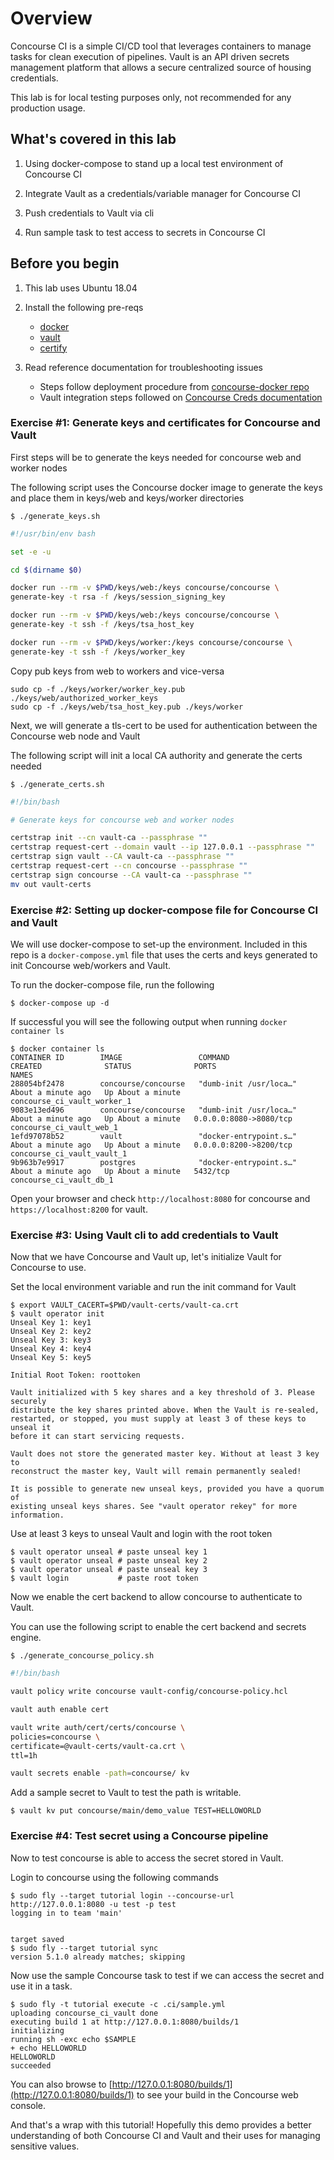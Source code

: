 # Overview

Concourse CI is a simple CI/CD tool that leverages containers to manage tasks for clean execution of pipelines. Vault is an API driven secrets management platform that allows a secure centralized source of housing credentials.

This lab is for local testing purposes only, not recommended for any production usage.

## What's covered in this lab

1. Using docker-compose to stand up a local test environment of Concourse CI

2. Integrate Vault as a credentials/variable manager for Concourse CI

3. Push credentials to Vault via cli 

4. Run sample task to test access to secrets in Concourse CI

## Before you begin

1. This lab uses Ubuntu 18.04

2. Install the following pre-reqs
    * [docker](https://docs.docker.com/install/linux/docker-ce/ubuntu/)
    * [vault](https://www.vaultproject.io/docs/install/)
    * [certify](https://github.com/square/certstrap)

3. Read reference documentation for troubleshooting issues
    * Steps follow deployment procedure from [concourse-docker repo](https://github.com/concourse/concourse-docker)
    * Vault integration steps followed on [Concourse Creds documentation](https://concourse-ci.org/vault-credential-manager.html)

### Exercise #1: Generate keys and certificates for Concourse and Vault

First steps will be to generate the keys needed for concourse web and worker nodes

The following script uses the Concourse docker image to generate the keys and place them in keys/web and keys/worker directories

```console
$ ./generate_keys.sh
```
  
```bash
#!/usr/bin/env bash

set -e -u

cd $(dirname $0)

docker run --rm -v $PWD/keys/web:/keys concourse/concourse \
generate-key -t rsa -f /keys/session_signing_key

docker run --rm -v $PWD/keys/web:/keys concourse/concourse \
generate-key -t ssh -f /keys/tsa_host_key

docker run --rm -v $PWD/keys/worker:/keys concourse/concourse \
generate-key -t ssh -f /keys/worker_key

```

Copy pub keys from web to workers and vice-versa

```console
sudo cp -f ./keys/worker/worker_key.pub ./keys/web/authorized_worker_keys
sudo cp -f ./keys/web/tsa_host_key.pub ./keys/worker
```


Next, we will generate a tls-cert to be used for authentication between the Concourse web node and Vault

The following script will init a local CA authority and generate the certs needed

```console
$ ./generate_certs.sh
```

```bash
#!/bin/bash

# Generate keys for concourse web and worker nodes

certstrap init --cn vault-ca --passphrase ""
certstrap request-cert --domain vault --ip 127.0.0.1 --passphrase ""
certstrap sign vault --CA vault-ca --passphrase ""
certstrap request-cert --cn concourse --passphrase ""
certstrap sign concourse --CA vault-ca --passphrase ""
mv out vault-certs
```
  
  
### Exercise #2: Setting up docker-compose file for Concourse CI and Vault

We will use docker-compose to set-up the environment. Included in this repo is a `docker-compose.yml` file that uses the certs and keys generated to init Concourse web/workers and Vault.

To run the docker-compose file, run the following

```console
$ docker-compose up -d
```

If successful you will see the following output when running `docker container ls`
```console
$ docker container ls
CONTAINER ID        IMAGE                 COMMAND                  CREATED              STATUS              PORTS                    NAMES
288054bf2478        concourse/concourse   "dumb-init /usr/loca…"   About a minute ago   Up About a minute                            concourse_ci_vault_worker_1
9083e13ed496        concourse/concourse   "dumb-init /usr/loca…"   About a minute ago   Up About a minute   0.0.0.0:8080->8080/tcp   concourse_ci_vault_web_1
1efd97078b52        vault                 "docker-entrypoint.s…"   About a minute ago   Up About a minute   0.0.0.0:8200->8200/tcp   concourse_ci_vault_vault_1
9b963b7e9917        postgres              "docker-entrypoint.s…"   About a minute ago   Up About a minute   5432/tcp                 concourse_ci_vault_db_1
```

Open your browser and check `http://localhost:8080` for concourse and `https://localhost:8200` for vault.


### Exercise #3: Using Vault cli to add credentials to Vault

Now that we have Concourse and Vault up, let's initialize Vault for Concourse to use.

Set the local environment variable and run the init command for Vault

```console
$ export VAULT_CACERT=$PWD/vault-certs/vault-ca.crt
$ vault operator init
Unseal Key 1: key1
Unseal Key 2: key2
Unseal Key 3: key3
Unseal Key 4: key4
Unseal Key 5: key5

Initial Root Token: roottoken

Vault initialized with 5 key shares and a key threshold of 3. Please securely
distribute the key shares printed above. When the Vault is re-sealed,
restarted, or stopped, you must supply at least 3 of these keys to unseal it
before it can start servicing requests.

Vault does not store the generated master key. Without at least 3 key to
reconstruct the master key, Vault will remain permanently sealed!

It is possible to generate new unseal keys, provided you have a quorum of
existing unseal keys shares. See "vault operator rekey" for more information.
```

Use at least 3 keys to unseal Vault and login with the root token

```console
$ vault operator unseal # paste unseal key 1
$ vault operator unseal # paste unseal key 2
$ vault operator unseal # paste unseal key 3
$ vault login           # paste root token
```

Now we enable the cert backend to allow concourse to authenticate to Vault.  

You can use the following script to enable the cert backend and secrets engine.

```console
$ ./generate_concourse_policy.sh
```

```bash
#!/bin/bash

vault policy write concourse vault-config/concourse-policy.hcl

vault auth enable cert

vault write auth/cert/certs/concourse \
policies=concourse \
certificate=@vault-certs/vault-ca.crt \
ttl=1h

vault secrets enable -path=concourse/ kv
```

Add a sample secret to Vault to test the path is writable.

```console
$ vault kv put concourse/main/demo_value TEST=HELLOWORLD
```

### Exercise #4: Test secret using a Concourse pipeline

Now to test concourse is able to access the secret stored in Vault.

Login to concourse using the following commands

```console
$ sudo fly --target tutorial login --concourse-url http://127.0.0.1:8080 -u test -p test
logging in to team 'main'


target saved
$ sudo fly --target tutorial sync
version 5.1.0 already matches; skipping
```

Now use the sample Concourse task to test if we can access the secret and use it in a task.

```console
$ sudo fly -t tutorial execute -c .ci/sample.yml 
uploading concourse_ci_vault done
executing build 1 at http://127.0.0.1:8080/builds/1 
initializing
running sh -exc echo $SAMPLE
+ echo HELLOWORLD
HELLOWORLD
succeeded
```

You can also browse to [http://127.0.0.1:8080/builds/1](http://127.0.0.1:8080/builds/1) to see your build in the Concourse web console.

And that's a wrap with this tutorial! Hopefully this demo provides a better understanding of both Concourse CI and Vault and their uses for managing sensitive values.